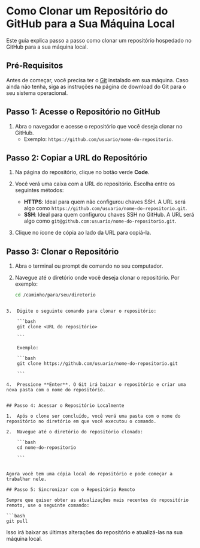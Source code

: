 
# Como Clonar um Repositório do GitHub para a Sua Máquina Local

Este guia explica passo a passo como clonar um repositório hospedado no GitHub para a sua máquina local.

## Pré-Requisitos

Antes de começar, você precisa ter o [Git](https://git-scm.com/) instalado em sua máquina. Caso ainda não tenha, siga as instruções na página de download do Git para o seu sistema operacional.

## Passo 1: Acesse o Repositório no GitHub

1. Abra o navegador e acesse o repositório que você deseja clonar no GitHub.
   - Exemplo: `https://github.com/usuario/nome-do-repositorio`.

## Passo 2: Copiar a URL do Repositório

1. Na página do repositório, clique no botão verde **Code**.
2. Você verá uma caixa com a URL do repositório. Escolha entre os seguintes métodos:
   - **HTTPS**: Ideal para quem não configurou chaves SSH. A URL será algo como `https://github.com/usuario/nome-do-repositorio.git`.
   - **SSH**: Ideal para quem configurou chaves SSH no GitHub. A URL será algo como `git@github.com:usuario/nome-do-repositorio.git`.

3. Clique no ícone de cópia ao lado da URL para copiá-la.

## Passo 3: Clonar o Repositório

1. Abra o terminal ou prompt de comando no seu computador.
2. Navegue até o diretório onde você deseja clonar o repositório. Por exemplo:

   ```bash
   cd /caminho/para/seu/diretorio

```

3.  Digite o seguinte comando para clonar o repositório:
    
    ```bash
    git clone <URL do repositório>
    
    ```
    
    Exemplo:
    
    ```bash
    git clone https://github.com/usuario/nome-do-repositorio.git
    
    ```
    
4.  Pressione **Enter**. O Git irá baixar o repositório e criar uma nova pasta com o nome do repositório.
    

## Passo 4: Acessar o Repositório Localmente

1.  Após o clone ser concluído, você verá uma pasta com o nome do repositório no diretório em que você executou o comando.
    
2.  Navegue até o diretório do repositório clonado:
    
    ```bash
    cd nome-do-repositorio
    
    ```
    

Agora você tem uma cópia local do repositório e pode começar a trabalhar nele.

## Passo 5: Sincronizar com o Repositório Remoto

Sempre que quiser obter as atualizações mais recentes do repositório remoto, use o seguinte comando:

```bash
git pull

```

Isso irá baixar as últimas alterações do repositório e atualizá-las na sua máquina local.